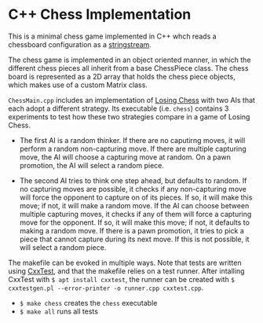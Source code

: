 # C++ Chess Implementation

This is a minimal chess game implemented in C++ whch reads a chessboard configuration as a [stringstream](http://www.cplusplus.com/reference/sstream/stringstream/).

The chess game is implemented in an object oriented manner, in which the different chess pieces all inherit from a base ChessPiece class. The chess board is represented as a 2D array that holds the chess piece objects, which makes use of a custom Matrix class.

```ChessMain.cpp``` includes an implementation of [Losing Chess](https://en.wikipedia.org/wiki/Losing_chess) with two AIs that each adopt a different strategy. Its executable (i.e. ```chess```) contains 3 experiments to test how these two strategies compare in a game of Losing Chess.

* The first AI is a random thinker. If there are no caputirng moves, it will perform a random non-capturing move. If there are multiple capturing move, the AI will choose a capturing move at random. On a pawn promotion, the AI will select a random piece.

* The second AI tries to think one step ahead, but defaults to random. If no capturing moves are possible, it checks if any non-capturing move will force the opponent to capture on of its pieces. If so, it will make this move; if not, it will make a random move. If the AI can choose between multiple capturing moves, it checks if any of them will force  a capturing move for the opponent. If so, it will make this move; if not, it defaults to making a random move. If there is a pawn promotion, it tries to pick a piece that cannot capture during its next move. If this is not possible, it will select a random piece.

The makefile can be evoked in multiple ways. Note that tests are written using [CxxTest](http://cxxtest.com/guide.html#cxxtestgen), and that the makefile relies on a test runner. After intalling CxxTest with ```$ apt install cxxtest```, the runner can be created with ```$ cxxtestgen.pl --error-printer -o runner.cpp cxxtest.cpp```.

- ```$ make chess``` creates the ```chess``` executable
- ```$ make all``` runs all tests

